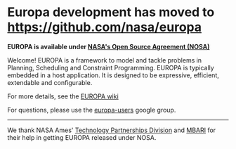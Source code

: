 # Europa development has moved to https://github.com/nasa/europa #

**EUROPA is available under  [NASA's Open Source Agreement (NOSA) ](http://opensource.arc.nasa.gov/page/nosa-software-agreement)**

Welcome!  EUROPA is a framework to model and tackle problems in Planning, Scheduling and Constraint Programming. EUROPA is typically embedded in a host application. It is designed to be expressive, efficient, extendable and configurable.

For more details, see the [EUROPA wiki](http://code.google.com/p/europa-pso/wiki/EuropaWiki)

For questions, please use the [europa-users](http://groups.google.com/group/europa-users) google group.



---

We thank NASA Ames' [Technology Partnerships Division](http://technology.arc.nasa.gov) and [MBARI](http://www.mbari.org)  for their help in getting  EUROPA released under NOSA.